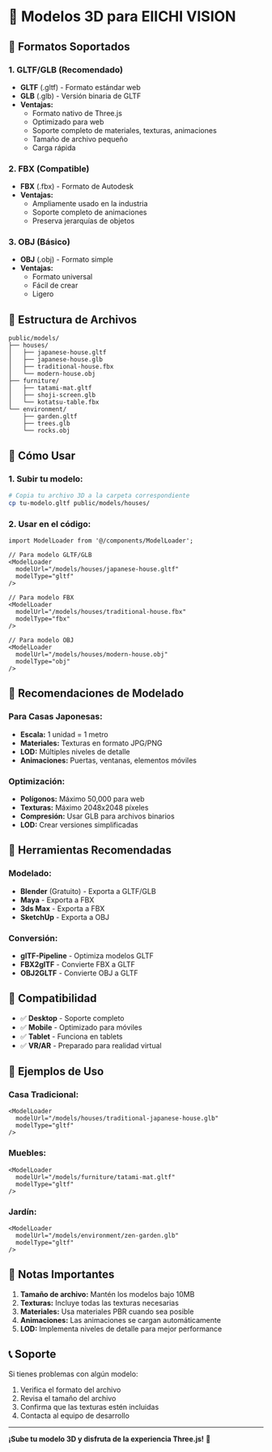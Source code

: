 # 📁 Modelos 3D para EIICHI VISION

## 🎯 Formatos Soportados

### **1. GLTF/GLB (Recomendado)**
- **GLTF** (.gltf) - Formato estándar web
- **GLB** (.glb) - Versión binaria de GLTF
- **Ventajas:**
  - Formato nativo de Three.js
  - Optimizado para web
  - Soporte completo de materiales, texturas, animaciones
  - Tamaño de archivo pequeño
  - Carga rápida

### **2. FBX (Compatible)**
- **FBX** (.fbx) - Formato de Autodesk
- **Ventajas:**
  - Ampliamente usado en la industria
  - Soporte completo de animaciones
  - Preserva jerarquías de objetos

### **3. OBJ (Básico)**
- **OBJ** (.obj) - Formato simple
- **Ventajas:**
  - Formato universal
  - Fácil de crear
  - Ligero

## 📂 Estructura de Archivos

```
public/models/
├── houses/
│   ├── japanese-house.gltf
│   ├── japanese-house.glb
│   ├── traditional-house.fbx
│   └── modern-house.obj
├── furniture/
│   ├── tatami-mat.gltf
│   ├── shoji-screen.glb
│   └── kotatsu-table.fbx
└── environment/
    ├── garden.gltf
    ├── trees.glb
    └── rocks.obj
```

## 🚀 Cómo Usar

### **1. Subir tu modelo:**
```bash
# Copia tu archivo 3D a la carpeta correspondiente
cp tu-modelo.gltf public/models/houses/
```

### **2. Usar en el código:**
```tsx
import ModelLoader from '@/components/ModelLoader';

// Para modelo GLTF/GLB
<ModelLoader 
  modelUrl="/models/houses/japanese-house.gltf" 
  modelType="gltf" 
/>

// Para modelo FBX
<ModelLoader 
  modelUrl="/models/houses/traditional-house.fbx" 
  modelType="fbx" 
/>

// Para modelo OBJ
<ModelLoader 
  modelUrl="/models/houses/modern-house.obj" 
  modelType="obj" 
/>
```

## 🎨 Recomendaciones de Modelado

### **Para Casas Japonesas:**
- **Escala:** 1 unidad = 1 metro
- **Materiales:** Texturas en formato JPG/PNG
- **LOD:** Múltiples niveles de detalle
- **Animaciones:** Puertas, ventanas, elementos móviles

### **Optimización:**
- **Polígonos:** Máximo 50,000 para web
- **Texturas:** Máximo 2048x2048 píxeles
- **Compresión:** Usar GLB para archivos binarios
- **LOD:** Crear versiones simplificadas

## 🔧 Herramientas Recomendadas

### **Modelado:**
- **Blender** (Gratuito) - Exporta a GLTF/GLB
- **Maya** - Exporta a FBX
- **3ds Max** - Exporta a FBX
- **SketchUp** - Exporta a OBJ

### **Conversión:**
- **glTF-Pipeline** - Optimiza modelos GLTF
- **FBX2glTF** - Convierte FBX a GLTF
- **OBJ2GLTF** - Convierte OBJ a GLTF

## 📱 Compatibilidad

- ✅ **Desktop** - Soporte completo
- ✅ **Mobile** - Optimizado para móviles
- ✅ **Tablet** - Funciona en tablets
- ✅ **VR/AR** - Preparado para realidad virtual

## 🎯 Ejemplos de Uso

### **Casa Tradicional:**
```tsx
<ModelLoader 
  modelUrl="/models/houses/traditional-japanese-house.glb" 
  modelType="gltf" 
/>
```

### **Muebles:**
```tsx
<ModelLoader 
  modelUrl="/models/furniture/tatami-mat.gltf" 
  modelType="gltf" 
/>
```

### **Jardín:**
```tsx
<ModelLoader 
  modelUrl="/models/environment/zen-garden.glb" 
  modelType="gltf" 
/>
```

## 🚨 Notas Importantes

1. **Tamaño de archivo:** Mantén los modelos bajo 10MB
2. **Texturas:** Incluye todas las texturas necesarias
3. **Materiales:** Usa materiales PBR cuando sea posible
4. **Animaciones:** Las animaciones se cargan automáticamente
5. **LOD:** Implementa niveles de detalle para mejor performance

## 📞 Soporte

Si tienes problemas con algún modelo:
1. Verifica el formato del archivo
2. Revisa el tamaño del archivo
3. Confirma que las texturas estén incluidas
4. Contacta al equipo de desarrollo

---

**¡Sube tu modelo 3D y disfruta de la experiencia Three.js!** 🚀
